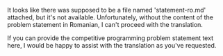 It looks like there was supposed to be a file named 'statement-ro.md' attached, but it's not available. Unfortunately, without the content of the problem statement in Romanian, I can't proceed with the translation.

If you can provide the competitive programming problem statement text here, I would be happy to assist with the translation as you've requested.